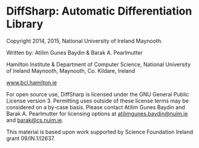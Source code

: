 
DiffSharp: Automatic Differentiation Library
=================================================

Copyright 2014, 2015, National University of Ireland Maynooth.

Written by: Atilim Gunes Baydin & Barak A. Pearlmutter

Hamilton Institute & Department of Computer Science,
National University of Ireland Maynooth,
Maynooth, Co. Kildare,
Ireland

www.bcl.hamilton.ie

For open source use, DiffSharp is licensed under the GNU General Public License version 3. Permitting uses outside of these license terms may be considered on a by-case basis. Please contact Atilim Gunes Baydin and Barak A. Pearlmutter for licensing options at atilimgunes.baydin@nuim.ie and barak@cs.nuim.ie.

This material is based upon work supported by Science Foundation Ireland grant 09/IN.1/I2637.